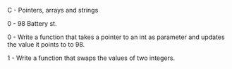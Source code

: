 C - Pointers, arrays and strings

0 - 98 Battery st.

0 - Write a function that takes a pointer to an int as parameter and updates the value it points to to 98.

1 - Write a function that swaps the values of two integers.


